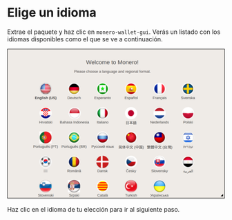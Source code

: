 # Elige un idioma

Extrae el paquete y haz clic en `monero-wallet-gui`.
Verás un listado con los idiomas disponibles como el que se ve a continuación.

![Language](media/wizard_1-lang.png)

Haz clic en el idioma de tu elección para ir al siguiente paso.

